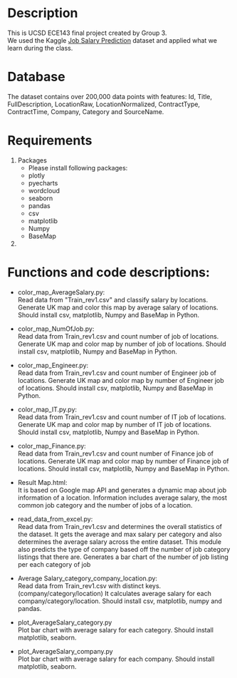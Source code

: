 # Description
This is UCSD ECE143 final project created by Group 3.<br>
We used the Kaggle [Job Salary Prediction](https://www.kaggle.com/c/job-salary-prediction/data) dataset and applied what we learn during the class.
# Database
The dataset contains over 200,000 data points with features: Id, Title, FullDescription, LocationRaw, LocationNormalized, ContractType, ContractTime, Company, Category and SourceName.

# Requirements
1. Packages
   - Please install following packages:
    - plotly
    - pyecharts
    - wordcloud
    - seaborn
    - pandas
    - csv
    - matplotlib
    - Numpy
    - BaseMap
2.
    
# Functions and code descriptions:
  
- color_map_AverageSalary.py:<br>
    Read data from "Train_rev1.csv" and classify salary by locations.
    Generate UK map and color this map by average salary of locations.
    Should install csv, matplotlib, Numpy and BaseMap in Python.

- color_map_NumOfJob.py:<br>
    Read data from Train_rev1.csv and count number of job of locations.
    Generate UK map and color map by number of job of locations.
    Should install csv, matplotlib, Numpy and BaseMap in Python.
  
- color_map_Engineer.py:<br>
    Read data from Train_rev1.csv and count number of Engineer job of locations.
    Generate UK map and color map by number of Engineer job of locations.
    Should install csv, matplotlib, Numpy and BaseMap in Python.
  
- color_map_IT.py.py:<br>
    Read data from Train_rev1.csv and count number of IT job of locations.
    Generate UK map and color map by number of IT job of locations.
    Should install csv, matplotlib, Numpy and BaseMap in Python.
        
- color_map_Finance.py:<br>
    Read data from Train_rev1.csv and count number of Finance job of locations.
    Generate UK map and color map by number of Finance job of locations.
    Should install csv, matplotlib, Numpy and BaseMap in Python.
    
- Result Map.html:<br>
    It is based on Google map API and generates a dynamic map about job information of a location.
    Information includes average salary, the most common job category and the number of jobs of a location.

- read_data_from_excel.py:<br>
    Read data from Train_rev1.csv and determines the overall statistics of the dataset. It gets the average
    and max salary per category and also determines the average salary across the entire dataset. This module
    also predicts the type of company based off the number of job category listings that there are.
    Generates a bar chart of the number of job listing per each category of job
    
- Average Salary_category_company_location.py:<br>
    Read data from Train_rev1.csv with distinct keys.(company/category/location)
    It calculates average salary for each company/category/location.
    Should install csv, matplotlib, numpy and pandas.
    
- plot_AverageSalary_category.py<br>
    Plot bar chart with average salary for each category.
    Should install matplotlib, seaborn.
    
- plot_AverageSalary_company.py<br>
    Plot bar chart with average salary for each company.
    Should install matplotlib, seaborn.
